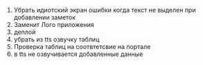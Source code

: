 1. Убрать идиотский экран ошибки когда текст не выделен при добавлении заметок
3. Заменит Лого приложения
4. деплой
5. убрать из tts озвучку таблиц
6. Проверка таблиц на соотвтетсвие на портале
7. в tts не озвучивается добавленные данные